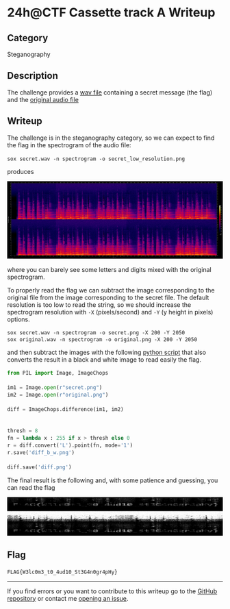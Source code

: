 # 24h@CTF Cassette track A Writeup

## Category

Steganography

## Description

The challenge provides a [wav file](resources/secret.wav) containing a secret message (the flag) and the [original audio file](resources/original.wav)


## Writeup

The challenge is in the steganography category, so we can expect to find the flag in the spectrogram of the audio file:

`sox secret.wav -n spectrogram -o secret_low_resolution.png`

produces

![secret_low_resolution](resources/secret_low_resolution.png?raw=true)

where you can barely see some letters and digits mixed with the original spectrogram.

To properly read the flag we can subtract the image corresponding to the original file from the image corresponding to the secret file. The default resolution is too low to read the string, so we should increase the spectrogram resolution with `-X` (pixels/second) and `-Y` (y height in pixels) options.

```
sox secret.wav -n spectrogram -o secret.png -X 200 -Y 2050
sox original.wav -n spectrogram -o original.png -X 200 -Y 2050
```

and then subtract the images with the following [python script](resources/img_diff.py) that also converts the result in a black and white image to read easily the flag.

```py
from PIL import Image, ImageChops

im1 = Image.open(r"secret.png")
im2 = Image.open(r"original.png")

diff = ImageChops.difference(im1, im2)


thresh = 8
fn = lambda x : 255 if x > thresh else 0
r = diff.convert('L').point(fn, mode='1')
r.save('diff_b_w.png')

diff.save('diff.png')
```

The final result is the following and, with some patience and guessing, you can read the flag

![secret_low_resolution](resources/diff_b_w_crop.png?raw=true)


## Flag

`FLAG{W3lc0m3_t0_4ud10_St3G4n0gr4pHy}`

-----

If you find errors or you want to contribute to this writeup go to the [GitHub repository](https://github.com/francesco-scar/CTF-writeups/tree/main/24h%40CTF/2022-02-05/Cassette_track_A) or contact me [opening an issue](https://github.com/francesco-scar/CTF-writeups/issues).
